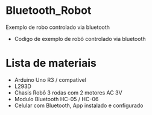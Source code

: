 # Bluetooth_Robot
Exemplo de robo controlado via bluetooth

- Codigo de exemplo de robô controlado via bluetooth

# Lista de materiais
- Arduino Uno R3 / compatível
- L293D
- Chasis Robô 3 rodas com 2 motores AC 3V
- Modulo Bluetooth HC-05 / HC-06
- Celular com Bluetooth, App instalado e configurado
